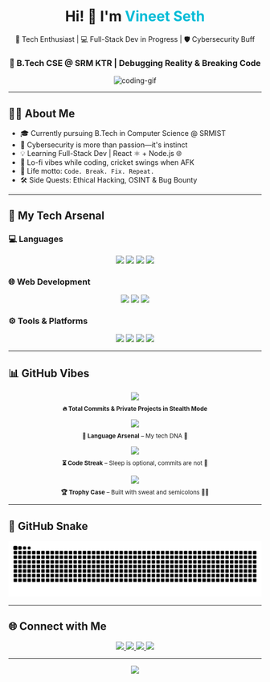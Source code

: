 <h1 align="center">Hi! 👋 I'm <span style="color:#00bcd7;">Vineet Seth</span></h1>

<p align="center">
  🧠 Tech Enthusiast | 💻 Full-Stack Dev in Progress | 🛡️ Cybersecurity Buff  
</p>

<h3 align="center">🚀 B.Tech CSE @ SRM KTR | Debugging Reality & Breaking Code</h3>

<p align="center">
  <img src="https://media.giphy.com/media/du3J3cXyzhj75IOgvA/giphy.gif" width="210" alt="coding-gif" />
</p>

---

## 👨‍💻 About Me

- 🎓 Currently pursuing B.Tech in Computer Science @ SRMIST  
- 🔐 Cybersecurity is more than passion—it's instinct  
- 💡 Learning Full-Stack Dev | React ⚛️ + Node.js 🌐  
- 🧘 Lo-fi vibes while coding, cricket swings when AFK  
- 🧩 Life motto: `Code. Break. Fix. Repeat.`  
- 🛠️ Side Quests: Ethical Hacking, OSINT & Bug Bounty  

---

## 🚀 My Tech Arsenal

### 💻 Languages
<p align="center">
  <img src="https://img.shields.io/badge/C++-00599C?style=for-the-badge&logo=c%2B%2B&logoColor=white"/>
  <img src="https://img.shields.io/badge/C-A8B9CC?style=for-the-badge&logo=c&logoColor=white"/>
  <img src="https://img.shields.io/badge/Java-ED8B00?style=for-the-badge&logo=java&logoColor=white"/>
  <img src="https://img.shields.io/badge/Python-3776AB?style=for-the-badge&logo=python&logoColor=white"/>
</p>

### 🌐 Web Development
<p align="center">
  <img src="https://img.shields.io/badge/HTML5-E34F26?style=for-the-badge&logo=html5&logoColor=white"/>
  <img src="https://img.shields.io/badge/CSS3-1572B6?style=for-the-badge&logo=css3&logoColor=white"/>
  <img src="https://img.shields.io/badge/JavaScript-F7DF1E?style=for-the-badge&logo=javascript&logoColor=black"/>
</p>

### ⚙️ Tools & Platforms
<p align="center">
  <img src="https://img.shields.io/badge/VS_Code-007ACC?style=for-the-badge&logo=visualstudiocode&logoColor=white"/>
  <img src="https://img.shields.io/badge/Git-F05032?style=for-the-badge&logo=git&logoColor=white"/>
  <img src="https://img.shields.io/badge/GitHub-181717?style=for-the-badge&logo=github&logoColor=white"/>
  <img src="https://img.shields.io/badge/Windows-0078D6?style=for-the-badge&logo=windows&logoColor=white"/>
</p>

---

## 📊 GitHub Vibes

<p align="center">
  <img src="https://github-readme-stats.vercel.app/api?username=Vineet2511SRM&show_icons=true&theme=dracula&count_private=true" height="200"/>
  <br><sub><strong>🔥 Total Commits & Private Projects in Stealth Mode</strong></sub>
</p>

<p align="center">
  <img src="https://github-readme-stats.vercel.app/api/top-langs/?username=Vineet2511SRM&layout=compact&theme=dracula"/>
  <br><sub><strong>🧠 Language Arsenal</strong> – My tech DNA 🧬</sub>
</p>

<p align="center">
  <img src="https://github-readme-streak-stats.herokuapp.com/?user=Vineet2511SRM&theme=dracula"/>
  <br><sub><strong>⏳ Code Streak</strong> – Sleep is optional, commits are not 😤</sub>
</p>

<p align="center">
  <img src="https://github-profile-trophy.vercel.app/?username=Vineet2511SRM&theme=dracula&no-frame=true&row=2&column=4"/>
  <br><sub><strong>🏆 Trophy Case</strong> – Built with sweat and semicolons 🧠🔥</sub>
</p>

---

## 🐍 GitHub Snake

![GitHub Snake](https://raw.githubusercontent.com/Vineet2511SRM/Vineet2511SRM/output/github-contribution-grid-snake.svg)

---

## 🌐 Connect with Me

<p align="center">
  <a href="mailto:emperorvineet7@gmail.com">
    <img src="https://img.shields.io/badge/Gmail-D14836?style=for-the-badge&logo=gmail&logoColor=white"/>
  </a>
  <a href="https://github.com/Vineet2511SRM">
    <img src="https://img.shields.io/badge/GitHub-181717?style=for-the-badge&logo=github"/>
  </a>
  <a href="https://www.linkedin.com/in/vineet-seth-92a09532b/">
    <img src="https://img.shields.io/badge/LinkedIn-0A66C2?style=for-the-badge&logo=linkedin&logoColor=white"/>
  </a>
  <a href="https://www.instagram.com/vineet__seth/">
    <img src="https://img.shields.io/badge/Instagram-E4405F?style=for-the-badge&logo=instagram&logoColor=white"/>
  </a>
</p>

---

<p align="center">
  <img src="https://readme-typing-svg.herokuapp.com?font=JetBrains+Mono&color=F73C94&size=22&center=true&vCenter=true&width=700&lines=Full-Stack+Dev+In+Progress...;Cybersecurity+Learner+%F0%9F%94%90;Code.+Break.+Fix.+Repeat.;Push+to+Origin+Dreams;Chasing+0s+and+1s+with+Cricket+Bats+%F0%9F%8F%8E%F0%9F%92%BB" />
</p>

